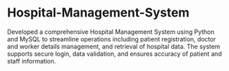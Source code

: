 # Hospital-Management-System
Developed a comprehensive Hospital Management System using Python and MySQL to streamline operations including patient registration, doctor and worker details management, and retrieval of hospital data. The system supports secure login, data validation, and ensures accuracy of patient and staff information.
